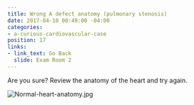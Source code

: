 ```yaml
---
title: Wrong A defect anatomy (pulmonary stenosis)
date: 2017-04-10 00:49:00 -04:00
categories:
- a-curious-cardiovascular-case
position: 17
links:
- link_text: Go Back
  slide: Exam Room 2
---
```


Are you sure? Review the anatomy of the heart and try again.

![Normal-heart-anatomy.jpg](/uploads/Normal-heart-anatomy.jpg)
